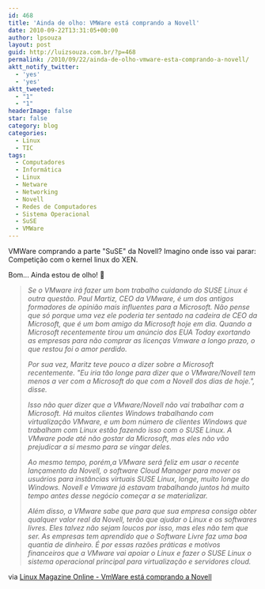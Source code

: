 ```yaml
---
id: 468
title: 'Ainda de olho: VMWare está comprando a Novell'
date: 2010-09-22T13:31:05+00:00
author: lpsouza
layout: post
guid: http://luizsouza.com.br/?p=468
permalink: /2010/09/22/ainda-de-olho-vmware-esta-comprando-a-novell/
aktt_notify_twitter:
  - 'yes'
  - 'yes'
aktt_tweeted:
  - "1"
  - "1"
headerImage: false
star: false
category: blog
categories:
  - Linux
  - TIC
tags:
  - Computadores
  - Informática
  - Linux
  - Netware
  - Networking
  - Novell
  - Redes de Computadores
  - Sistema Operacional
  - SuSE
  - VMWare
---
```

VMWare comprando a parte "SuSE" da Novell? Imagino onde isso vai parar: Competição com o kernel linux do XEN.

Bom... Ainda estou de olho! 🙂

> _Se o VMware irá fazer um bom trabalho cuidando do SUSE Linux é outra questão. Paul Martiz, CEO da VMware, é um dos antigos formadores de opinião mais influentes para a Microsoft. Não pense que só porque uma vez ele poderia ter sentado na cadeira de CEO da Microsoft, que é um bom amigo da Microsoft hoje em dia. Quando a Microsoft recentemente tirou um anúncio dos EUA Today exortando as empresas para não comprar as licenças Vmware a longo prazo, o que restou foi o amor perdido._
>
> _Por sua vez, Maritz teve pouco a dizer sobre a Microsoft recentemente. "Eu iria tão longe para dizer que o VMware/Novell tem menos a ver com a Microsoft do que com a Novell dos dias de hoje.", disse._
>
> _Isso não quer dizer que a VMware/Novell não vai trabalhar com a Microsoft. Há muitos clientes Windows trabalhando com virtualização VMware, e um bom número de clientes Windows que trabalham com Linux estão fazendo isso com o SUSE Linux. A VMware pode até não gostar da Microsoft, mas eles não vão prejudicar a si mesmo para se vingar deles._
>
> _Ao mesmo tempo, porém,a VMware será feliz em usar o recente lançamento da Novell, o software Cloud Manager para mover os usuários para instâncias virtuais SUSE Linux, longe, muito longe do Windows. Novell e Vmware já estavam trabalhando juntos há muito tempo antes desse negócio começar a se materializar._
>
> _Além disso, a VMware sabe que para que sua empresa consiga obter qualquer valor real da Novell, terão que ajudar o Linux e os softwares livres. Eles talvez não sejam loucos por isso, mas eles não tem que ser. As empresas tem aprendido que o Software Livre faz uma boa quantia de dinheiro. É por essas razões práticas e motivos financeiros que a VMware vai apoiar o Linux e fazer o SUSE Linux o sistema operacional principal para virtualização e servidores cloud._

via [Linux Magazine Online - VmWare está comprando a Novell](http://www.linuxnewmedia.com.br/noticia/vmware_esta_comprando_a_novell)
